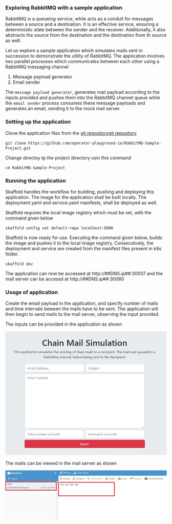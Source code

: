 
### Exploring RabbitMQ with a sample application

RabbitMQ is a queueing service, while acts as a conduit for messages between a source and a destination. It is an effective service, ensuring a deterministic state between the sender and the receiver. Additionally, it also abstracts the source from the destination and the destination from th source as well.

Let us explore a sample application which simulates mails sent in succession to demonstrate the utility of RabbitMQ. The application involves two parallel processes which communicates between each other using a RabbitMQ messaging channel
1. Message payload generator
2. Email sender

The `message payload generator`, generates mail payload according to the inputs provided and pushes them into the RabbitMQ channel queue while the `email sender` process consumes these message payloads and generates an email, sending it to the mock mail server. 

### Setting up the application

Clone the application files from the [git repositorygit repository](https://github.com/operator-playground-io/RabbitMQ-Sample-Project.git)

```execute
git clone https://github.com/operator-playground-io/RabbitMQ-Sample-Project.git
```

Change directoy tp the project directory usin this command

```execute 
cd RabbitMQ-Sample-Project
```

### Running the application

Skaffold handles the workflow for building, pushing and deploying this application. The image for the application shall be built locally. The deployment.yaml and service.yaml manifests, shall be deployed as well.

Skaffold requires the local image registry which must be set, with the command given below

```execute
skaffold config set default-repo localhost:5000
```

Skaffold is now ready for use. Executing the command given below, builds the image and pushes it to the local image registry. Consecutively, the deployment and service are created from the manifest files present in k8s folder.

```
skaffold dev
```

The application can now be accessed at http://##DNS.ip##:30007 and the mail server can be accessd at http://##DNS.ip##:30080

### Usage of application

Create the email payload in the application, and specify number of mails and time intervals beween the mails have to be sent. The application will then begin to send mails to the mail server, observing the input provided.

The inputs can be provided in the application as shown

![](_images/app.jpg)

The mails can be viewed in the mail server as shown

![](_images/mail.jpg)
